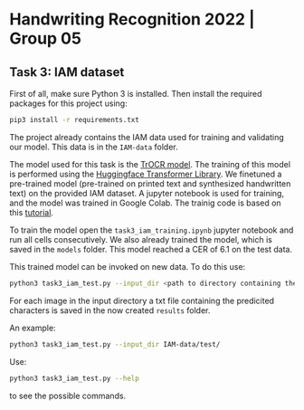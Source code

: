 # Handwriting Recognition 2022 | Group 05

## Task 3: IAM dataset

First of all, make sure Python 3 is installed. 
Then install the required packages for this project using:

```bash
pip3 install -r requirements.txt
```

The project already contains the IAM data used for training and validating our model. This data is in the  `IAM-data` folder.

The model used for this task is the [TrOCR model](https://arxiv.org/abs/2109.10282). The training of this model is performed using the [Huggingface Transformer Library](https://huggingface.co/docs/transformers/model_doc/trocr). We finetuned a pre-trained model (pre-trained on printed text and synthesized handwritten text) on the provided IAM dataset.
A jupyter notebook is used for training, and the model was trained in Google Colab. The trainig code is based on this [tutorial](https://github.com/NielsRogge/Transformers-Tutorials/tree/master/TrOCR).

To train the model open the `task3_iam_training.ipynb` jupyter notebook and run all cells consecutively. We also already trained the model, which is saved in the `models` folder. This model reached a CER of 6.1 on the test data.

This trained model can be invoked on new data. To do this use:

```bash
python3 task3_iam_test.py --input_dir <path to directory containing the images> 
```

For each image in the input directory a txt file containing the predicited characters is saved in the now created `results` folder.

An example: 

```bash
python3 task3_iam_test.py --input_dir IAM-data/test/ 
```

Use:

```bash
python3 task3_iam_test.py --help
```

to see the possible commands.
